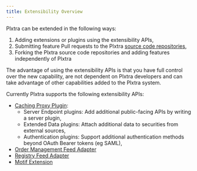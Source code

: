```yaml
---
title: Extensibility Overview
---
```


Plxtra can be extended in the following ways:
1. Adding extensions or plugins using the extensibility APIs,
1. Submitting feature Pull requests to the Plxtra [source code repositories](../../source/repositories/),
1. Forking the Plxtra source code repositories and adding features independently of Plxtra

The advantage of using the extensibility APIs is that you have full control over the new capability, are not dependent on Plxtra developers and can take advantage of other capabilities added to the Plxtra system.

Currently Plxtra supports the following extensibility APIs:

* [Caching Proxy Plugin](/zenith-plugin-api/): 
    * Server Endpoint plugins: Add additional public-facing APIs by writing a server plugin,
    * Extended Data plugins: Attach additional data to securities from external sources,
    * Authentication plugins: Support additional authentication methods beyond OAuth Bearer tokens (eg SAML),
* [Order Management Feed Adapter](/oms-api/ws/feed/)
* [Registry Feed Adapter](/registry-feed-adapter-api/)
* [Motif Extension](/motif-api/)
